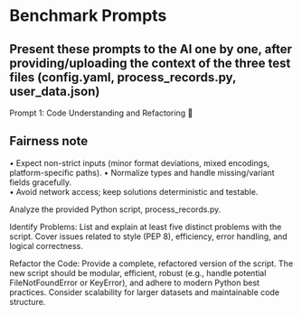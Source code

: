 # Benchmark Prompts

## Present these prompts to the AI one by one, after providing/uploading the context of the three test files (config.yaml, process_records.py, user_data.json)

Prompt 1: Code Understanding and Refactoring 🧐

## Fairness note

• Expect non-strict inputs (minor format deviations, mixed encodings, platform-specific paths).
• Normalize types and handle missing/variant fields gracefully.  
• Avoid network access; keep solutions deterministic and testable.

Analyze the provided Python script, process_records.py.

Identify Problems: List and explain at least five distinct problems with the script. Cover issues related to style (PEP 8), efficiency, error handling, and logical correctness.

Refactor the Code: Provide a complete, refactored version of the script. The new script should be modular, efficient, robust (e.g., handle potential FileNotFoundError or KeyError), and adhere to modern Python best practices. Consider scalability for larger datasets and maintainable code structure.
